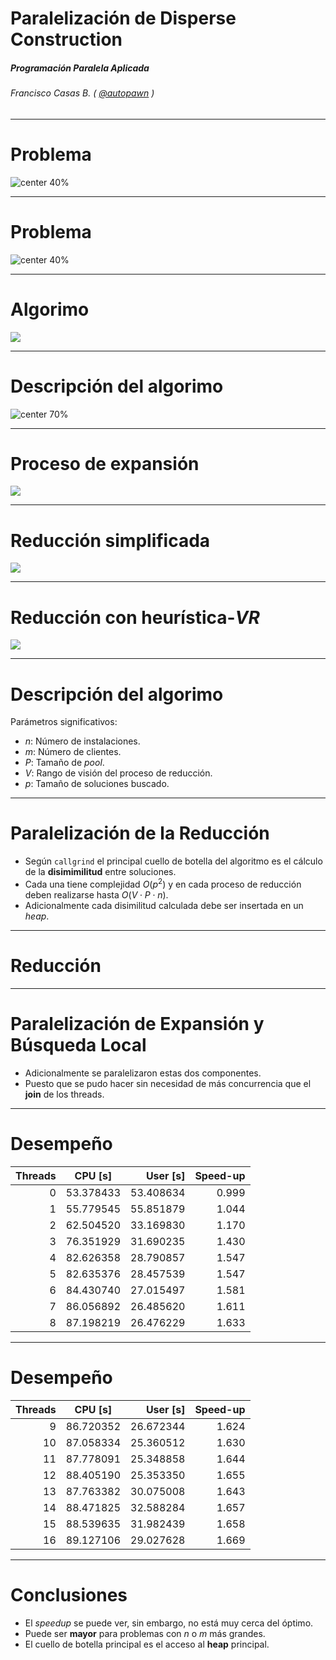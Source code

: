 <!-- page_number: true -->
<!-- footer: Paralelización de Disperse Construction -->

Paralelización de Disperse Construction
===

##### Programación Paralela Aplicada

###### Francisco Casas B. ( [@autopawn](https://github.com/autopawn) )

---
# Problema

![center 40%](simple_pos.png)

---
# Problema

![center 40%](simple2_lp_sol.png)


---
# Algorimo

![](code1.png)

---
# Descripción del algorimo

![center 70%](beam_search.png)


---
# Proceso de expansión

![](code2.png)

---
# Reducción simplificada

![](code3.png)

---
# Reducción con heurística-$VR$

![](code4.png)


---
# Descripción del algorimo

Parámetros significativos:

* $n$: Número de instalaciones.
* $m$: Número de clientes.
* $P$: Tamaño de *pool*.
* $V$: Rango de visión del proceso de reducción.
* $p$: Tamaño de soluciones buscado.

---
# Paralelización de la **Reducción**

* Según `callgrind` el principal cuello de botella del algoritmo es el cálculo de la **disimimilitud** entre soluciones.
* Cada una tiene complejidad $O(p^2)$ y en cada proceso de reducción deben realizarse hasta $O(V\cdot P\cdot n)$.
* Adicionalmente cada disimilitud calculada debe ser insertada en un *heap*.

---
# Reducción



---
# Paralelización de **Expansión** y **Búsqueda Local**

* Adicionalmente se paralelizaron estas dos componentes.
* Puesto que se pudo hacer sin necesidad de más concurrencia que el **join** de los threads.

---
# Desempeño

| Threads | CPU [s]    |  User [s] | Speed-up    |
| ------: |:---------: | ---------:| ----------: |
|       0 | 53.378433  | 53.408634 |       0.999 |
|       1 | 55.779545  | 55.851879 |       1.044 |
|       2 | 62.504520  | 33.169830 |       1.170 |
|       3 | 76.351929  | 31.690235 |       1.430 |
|       4 | 82.626358  | 28.790857 |       1.547 |
|       5 | 82.635376  | 28.457539 |       1.547 |
|       6 | 84.430740  | 27.015497 |       1.581 |
|       7 | 86.056892  | 26.485620 |       1.611 |
|       8 | 87.198219  | 26.476229 |       1.633 |

---
# Desempeño

| Threads | CPU [s]    |  User [s] | Speed-up    |
| ------: |:---------: | ---------:| ----------: |
|       9 | 86.720352  | 26.672344 |       1.624 |
|      10 | 87.058334  | 25.360512 |       1.630 |
|      11 | 87.778091  | 25.348858 |       1.644 |
|      12 | 88.405190  | 25.353350 |       1.655 |
|      13 | 87.763382  | 30.075008 |       1.643 | 
|      14 | 88.471825  | 32.588284 |       1.657 |
|      15 | 88.539635  | 31.982439 |       1.658 |
|      16 | 89.127106  | 29.027628 |       1.669 |

---
# Conclusiones

* El *speedup* se puede ver, sin embargo, no está muy cerca del óptimo.
* Puede ser **mayor** para problemas con $n$ o $m$ más grandes.
* El cuello de botella principal es el acceso al **heap** principal.










